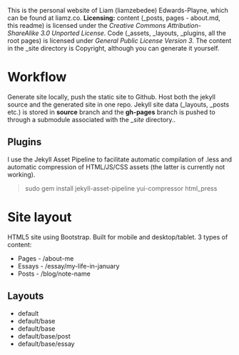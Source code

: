 This is the personal website of Liam (liamzebedee) Edwards-Playne, which can be found at liamz.co. **Licensing:** content (\_posts, pages - about.md, this readme) is licensed under the _Creative Commons Attribution-ShareAlike 3.0 Unported License_. Code (\_assets, \_layouts, \_plugins, all the root pages) is licensed under _General Public License Version 3_. The content in the \_site directory is Copyright, although you can generate it yourself.

# Workflow
Generate site locally, push the static site to Github. Host both the jekyll source and the generated site in one repo. Jekyll site data (_layouts, _posts etc.) is stored in **source** branch and the **gh-pages** branch is pushed to through a submodule associated with the *\_site* directory.. 

## Plugins
I use the Jekyll Asset Pipeline to facilitate automatic compilation of .less and automatic compression of HTML/JS/CSS assets (the latter is currently not working).

> sudo gem install jekyll-asset-pipeline yui-compressor html_press

# Site layout
HTML5 site using Bootstrap. Built for mobile and desktop/tablet. 3 types of content:
* Pages - /about-me
* Essays - /essay/my-life-in-january
* Posts - /blog/note-name

## Layouts
* default
* default/base
* default/base
* default/base/post
* default/base/essay
